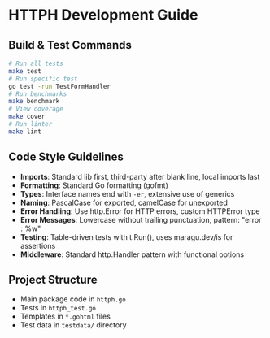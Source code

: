 # HTTPH Development Guide

## Build & Test Commands
```bash
# Run all tests
make test
# Run specific test
go test -run TestFormHandler
# Run benchmarks
make benchmark
# View coverage
make cover
# Run linter
make lint
```

## Code Style Guidelines
- **Imports**: Standard lib first, third-party after blank line, local imports last
- **Formatting**: Standard Go formatting (gofmt)
- **Types**: Interface names end with `-er`, extensive use of generics
- **Naming**: PascalCase for exported, camelCase for unexported
- **Error Handling**: Use http.Error for HTTP errors, custom HTTPError type
- **Error Messages**: Lowercase without trailing punctuation, pattern: "error <doing something>: %w"
- **Testing**: Table-driven tests with t.Run(), uses maragu.dev/is for assertions
- **Middleware**: Standard http.Handler pattern with functional options

## Project Structure
- Main package code in `httph.go`
- Tests in `httph_test.go`
- Templates in `*.gohtml` files
- Test data in `testdata/` directory